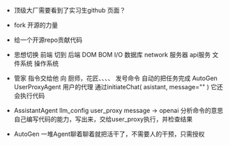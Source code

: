 - 顶级大厂需要看到了实习生github 页面？
- fork
    开源的力量
- 给一个开源repo贡献代码

- 思想切换
    前端 切到 后端
    DOM BOM
    I/O 数据库  network 服务器  api服务 文件系统 操作系统 

- 管家
    指令交给他
    向 厨师，花匠、、、、 发号命令
    自动的把任务完成  AutoGen
    UserProxyAgent 用户的代理
    通过initiateChat(
        asistant,
        message=""
    )
    它还会执行代码
- AssistantAgent
    llm_config  user_proxy message -> openai 分析命令的意思
    自己编写代码的能力，写出来，交给user_proxy执行，并检查结果

- AutoGen 一堆Agent聊着聊着就把活干了，不需要人的干预，只需授权
